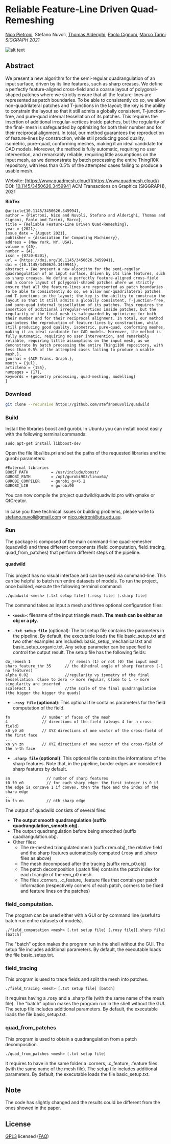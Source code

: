 # Reliable Feature-Line Driven Quad-Remeshing

[Nico Pietroni](www.nicopietroni.com), Stefano Nuvoli, 
[Thomas Alderighi](http://vcg.isti.cnr.it/~alderighi/), [Paolo Cignoni](http://vcg.isti.cnr.it/~cignoni/), [Marco Tarini](https://tarini.di.unimi.it/)<br/>
*SIGGRAPH 2021*<br/>

![alt text](teaser.jpg)

## Abstract
We present a new algorithm for the semi-regular quadrangulation of an input surface, driven by its line features, such as sharp creases. We define a perfectly feature-aligned cross-field and a coarse layout of polygonal-shaped patches where we strictly ensure that all the feature-lines are represented as patch boundaries. To be able to consistently do so, we allow non-quadrilateral patches and T-junctions in the layout; the key is the ability to constrain the layout so that it still admits a globally consistent, T-junction-free, and pure-quad internal tessellation of its patches. This requires the insertion of additional irregular-vertices inside patches, but the regularity of the final- mesh is safeguarded by optimizing for both their number and for their reciprocal alignment. In total, our method guarantees the reproduction of feature-lines by construction, while still producing good quality, isometric, pure-quad, conforming meshes, making it an ideal candidate for CAD models. Moreover, the method is fully automatic, requiring no user intervention, and remarkably reliable, requiring little assumptions on the input mesh, as we demonstrate by batch processing the entire Thingi10K repository, with less than 0.5% of the attempted cases failing to produce a usable mesh.

Website: [https://www.quadmesh.cloud/](https://www.quadmesh.cloud/)<br />
DOI: [10.1145/3450626.3459941](https://doi.org/10.1145/3450626.3459941) ACM Transactions on Graphics (SIGGRAPH), 2021

**BibTex**
```
@article{10.1145/3450626.3459941,
author = {Pietroni, Nico and Nuvoli, Stefano and Alderighi, Thomas and Cignoni, Paolo and Tarini, Marco},
title = {Reliable Feature-Line Driven Quad-Remeshing},
year = {2021},
issue_date = {August 2021},
publisher = {Association for Computing Machinery},
address = {New York, NY, USA},
volume = {40},
number = {4},
issn = {0730-0301},
url = {https://doi.org/10.1145/3450626.3459941},
doi = {10.1145/3450626.3459941},
abstract = {We present a new algorithm for the semi-regular quadrangulation of an input surface, driven by its line features, such as sharp creases. We define a perfectly feature-aligned cross-field and a coarse layout of polygonal-shaped patches where we strictly ensure that all the feature-lines are represented as patch boundaries. To be able to consistently do so, we allow non-quadrilateral patches and T-junctions in the layout; the key is the ability to constrain the layout so that it still admits a globally consistent, T-junction-free, and pure-quad internal tessellation of its patches. This requires the insertion of additional irregular-vertices inside patches, but the regularity of the final-mesh is safeguarded by optimizing for both their number and for their reciprocal alignment. In total, our method guarantees the reproduction of feature-lines by construction, while still producing good quality, isometric, pure-quad, conforming meshes, making it an ideal candidate for CAD models. Moreover, the method is fully automatic, requiring no user intervention, and remarkably reliable, requiring little assumptions on the input mesh, as we demonstrate by batch processing the entire Thingi10K repository, with less than 0.5% of the attempted cases failing to produce a usable mesh.},
journal = {ACM Trans. Graph.},
month = {jul},
articleno = {155},
numpages = {17},
keywords = {geometry processing, quad-meshing, modelling}
}
```

### Download
```bash
git clone --recursive https://github.com/stefanonuvoli/quadwild
```

### Build
Install the libraries boost and gurobi. 
In Ubuntu you can install boost easily with the following terminal commands:
```
sudo apt-get install libboost-dev
```
Open the file libs/libs.pri and set the paths of the requested libraries and the gurobi parameters:
```
#External libraries
BOOST_PATH          = /usr/include/boost/
GUROBI_PATH         = /opt/gurobi903/linux64/
GUROBI_COMPILER     = gurobi_g++5.2
GUROBI_LIB          = gurobi90
```
You can now compile the project quadwild/quadwild.pro with qmake or QtCreator.
<br /><br/>
In case you have technical issues or building problems, please write to [stefano.nuvoli@gmail.com](mailto:stefano.nuvoli@gmail.com) or [nico.pietroni@uts.edu.au](mailto:nico.pietroni@uts.edu.au).

### Run
The package is composed of the main command-line quad-remesher (quadwild) and three different components (field_computation, field_tracing, quad_from_patches) that perform different steps of the pipeline.

#### quadwild
This project has no visual interface and can be used via command-line. This can be helpful to batch run entire datasets of models. To run the project, once builded, execute the following terminal command:
```
./quadwild <mesh> [.txt setup file] [.rosy file] [.sharp file]
```
The command takes as input a mesh and three optional configuration files:

- **`<mesh>`**: filename of the input triangle mesh. **The mesh can be either an obj or a ply.**
   
- **`.txt setup file`** (optional): The txt setup file contains the parameters in the pipeline. By default, the executable loads the file basic_setup.txt and two other examples are included: basic_setup_mechanical.txt and basic_setup_organic.txt. Any setup parameter can be specified to control the output result. The setup file has the following fields:
```
do_remesh 1 		        // remesh (1) or not (0) the input mesh
sharp_feature_thr 35      // the dihedral angle of sharp features (-1 no features)
alpha 0.02                //regularity vs isometry of the final tessellation. Close to zero -> more regular, Close to 1 -> more singularity are inserted
scaleFact 1               //the scale of the final quadrangulation (the bigger the bigger the quads)
```

- **`.rosy file` (optional)**: This optional file contains parameters for the field computation of the field.
```
fn              // number of faces of the mesh
4               // directions of the field (always 4 for a cross-field)
x0 y0 z0        // XYZ directions of one vector of the cross-field of the first face
...
xn yn zn        // XYZ directions of one vector of the cross-field of the n-th face
```

- **`.sharp file` (optional)**: This optional file contains the informations of the sharp features. Note that, in the pipeline, border edges are considered sharp features by default.
```
sn                // number of sharp features
t0 f0 e0          // for each sharp edge: the first integer is 0 if the edge is concave 1 if convex, then the face and the index of the sharp edge
...
tn fn en          // nth sharp edge
```

The output of quadwild consists of several files:
- **The output smooth quadrangulation (suffix quadrangulation_smooth.obj).**
- The output quadrangulation before being smoothed (suffix quadrangulation.obj).
- Other files:
  - The re-meshed triangulated mesh (suffix rem.obj), the relative field and the sharp features automatically computed (.rosy and .sharp files as above)
  - The mesh decomposed after the tracing (suffix rem_p0.obj)
  - The patch decomposition (.patch file) contains the patch index for each triangle of the rem_p0 mesh.
  - The files .corners, .c_feature, .feature files that contain per patch information (respectively corners of each patch, corners to be fixed and feature lines on the patches)

### field_computation. 
The program can be used either with a GUI or by command line (useful to batch run entire datasets of models).
```
./field_computation <mesh> [.txt setup file] [.rosy file][.sharp file] [batch]
```
The "batch" option makes the program run in the shell without the GUI. The setup file includes additional parameters. By default, the executable loads the file basic_setup.txt.

### field_tracing
This program is used to trace fields and split the mesh into patches.
```
./field_tracing <mesh> [.txt setup file] [batch]
```
It requires having a .rosy and a .sharp file (with the same name of the mesh file). The "batch" option makes the program run in the shell without the GUI. The setup file includes additional parameters. By default, the executable loads the file basic_setup.txt.

### quad_from_patches
This program is used to obtain a quadrangulation from a patch decomposition.
```
./quad_from_patches <mesh> [.txt setup file]
```
It requires to have in the same folder a .corners, .c_feature, .feature files (with the same name of the mesh file). The setup file includes additional parameters. By default, the executable loads the file basic_setup.txt.

## Note
The code has slightly changed and the results could be different from the ones showed in the paper.

## License
[GPL3](LICENSE) licensed
([FAQ](https://www.gnu.org/licenses/gpl-faq.html))



